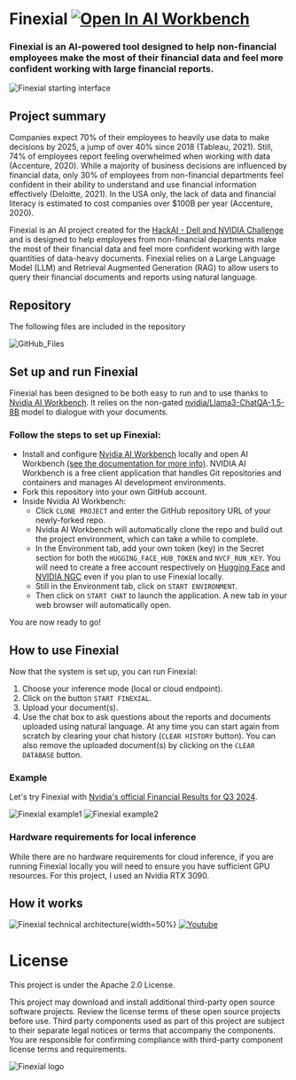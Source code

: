 # Finexial [![Open In AI Workbench](https://img.shields.io/badge/Open_In-AI_Workbench-76B900)](https://github.com/AmandineFlachs/finexial.git)
### Finexial is an AI-powered tool designed to help non-financial employees make the most of their financial data and feel more confident working with large financial reports.
![Finexial starting interface](code/chatui/static/Finexial_start.png)


## Project summary

Companies expect 70% of their employees to heavily use data to make decisions by 2025, a jump of over 40% since 2018 (Tableau, 2021). Still, 74% of employees report feeling overwhelmed when working with data (Accenture, 2020). While a majority of business decisions are influenced by financial data, only 30% of employees from non-financial departments feel confident in their ability to understand and use financial information effectively (Deloitte, 2021). In the USA only, the lack of data and financial literacy is estimated to cost companies over $100B per year (Accenture, 2020).

Finexial is an AI project created for the [HackAI - Dell and NVIDIA Challenge](https://hackaichallenge.devpost.com) and is designed to help employees from non-financial departments make the most of their financial data and feel more confident working with large quantities of data-heavy documents. Finexial relies on a Large Language Model (LLM) and Retrieval Augmented Generation (RAG) to allow users to query their financial documents and reports using natural language.

## Repository

The following files are included in the repository

![GitHub_Files](code/chatui/static/GitHub_files.png)

## Set up and run Finexial

Finexial has been designed to be both easy to run and to use thanks to [Nvidia AI Workbench](https://www.nvidia.com/en-gb/deep-learning-ai/solutions/data-science/workbench/). It relies on the non-gated [nvidia/Llama3-ChatQA-1.5-8B](https://build.nvidia.com/nvidia/chatqa-1-5-8b) model to dialogue with your documents.

### Follow the steps to set up Finexial:
* Install and configure [Nvidia AI Workbench](https://www.nvidia.com/en-gb/deep-learning-ai/solutions/data-science/workbench/) locally and open AI Workbench [(see the documentation for more info)](https://docs.nvidia.com/ai-workbench/user-guide/latest/overview/introduction.html). NVIDIA AI Workbench is a free client application that handles Git repositories and containers and manages AI development environments. 
* Fork this repository into your own GitHub account.
* Inside Nvidia AI Workbench:
    * Click ``CLONE PROJECT`` and enter the GitHub repository URL of your newly-forked repo.
    * Nvidia AI Workbench will automatically clone the repo and build out the project environment, which can take a while to complete.
    * In the Environment tab, add your own token (key) in the Secret section for both the ``HUGGING_FACE_HUB_TOKEN`` and ``NVCF_RUN_KEY``. You will need to create a free account respectively on [Hugging Face](https://huggingface.co) and [NVIDIA NGC](https://ngc.nvidia.com/signin) even if you plan to use Finexial locally.
    * Still in the Environment tab, click on ``START ENVIRONMENT``.
    * Then click on ``START CHAT`` to launch the application. A new tab in your web browser will automatically open. 

You are now ready to go!

## How to use Finexial

Now that the system is set up, you can run Finexial:
1. Choose your inference mode (local or cloud endpoint).
2. Click on the button ``START FINEXIAL``.
3. Upload your document(s).
4. Use the chat box to ask questions about the reports and documents uploaded using natural language. At any time you can start again from scratch by clearing your chat history (``CLEAR HISTORY`` button). You can also remove the uploaded document(s) by clicking on the ``CLEAR DATABASE`` button.

### Example
Let's try Finexial with [Nvidia's official Financial Results for Q3 2024](https://nvidianews.nvidia.com/news/nvidia-announces-financial-results-for-third-quarter-fiscal-2024).

![Finexial example1](code/chatui/static/Finexial_example_1.png)
![Finexial example2](code/chatui/static/Finexial_example_2b.png)

### Hardware requirements for local inference

While there are no hardware requirements for cloud inference, if you are running Finexial locally you will need to ensure you have sufficient GPU resources. For this project, I used an Nvidia RTX 3090. 

## How it works

![Finexial technical architecture](code/chatui/static/Finexial_architecture.png){width=50%}
<a href=”https://youtu.be/w2hOXJhc3rs”>![Youtube](code/chatui/static/thumbnailYT.png) </a>
    
# License
This project is under the Apache 2.0 License.

This project may download and install additional third-party open source software projects. Review the license terms of these open source projects before use. Third party components used as part of this project are subject to their separate legal notices or terms that accompany the components. You are responsible for confirming compliance with third-party component license terms and requirements. 

![Finexial logo](code/chatui/static/Finexial_logo.png)
